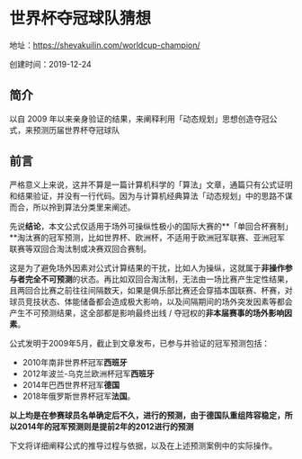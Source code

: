 # 世界杯夺冠球队猜想

地址：https://shevakuilin.com/worldcup-champion/

创建时间：2019-12-24

## 简介

以自 2009 年以来亲身验证的结果，来阐释利用「动态规划」思想创造夺冠公式，来预测历届世界杯夺冠球队

## 前言

严格意义上来说，这并不算是一篇计算机科学的「算法」文章，通篇只有公式证明和结果验证，并没有一行代码。因为与计算机经典算法「动态规划」中的思路不谋而合，所以拎到算法分类里来阐述。

先说**结论**，本文公式仅适用于场外可操纵性极小的国际大赛的**「单回合杯赛制」**淘汰赛的冠军预测，比如世界杯、欧洲杯，不适用于欧洲冠军联赛、亚洲冠军联赛等双回合淘汰制或决赛双回合赛制。

这是为了避免场外因素对公式计算结果的干扰，比如人为操纵，这就属于**非操作参与者完全不可预测**的状态。再比如双回合淘汰制，无法由一场比赛产生定性结果，且两回合比赛之前往往间隔数天，如果是俱乐部比赛还会穿插本国联赛、杯赛，对球员竞技状态、体能储备都会造成极大影响，以及间隔期间的场外突发因素等都会产生不可预测结果，这全部都是影响最终出线 / 夺冠权的**非本届赛事的场外影响因素**。

公式发明于2009年5月，截止到文章发布，已参与并验证的冠军预测包括：

- 2010年南非世界杯冠军**西班牙**
- 2012年波兰-乌克兰欧洲杯冠军**西班牙**
- 2014年巴西世界杯冠军**德国**
- 2018年俄罗斯世界杯冠军**法国**。

**以上均是在参赛球员名单确定后不久，进行的预测，由于德国队重组阵容稳定，所以2014年的冠军预测则是提前2年的2012进行的预测**

下文将详细阐释公式的推导过程与依据，以及在上述预测案例中的实际操作。